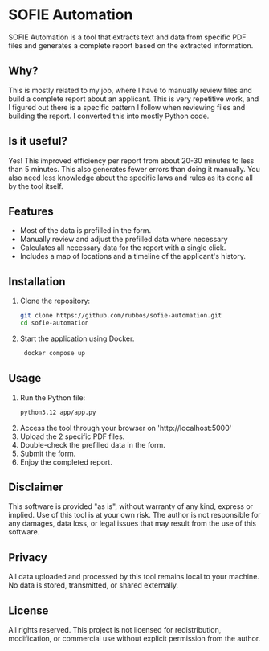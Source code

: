 # SOFIE Automation

SOFIE Automation is a tool that extracts text and data from specific PDF files and generates a complete report based on the extracted information.

## Why?
This is mostly related to my job, where I have to manually review files and build a complete report about an applicant. This is very repetitive work, and I figured out there is a specific pattern I follow when reviewing files and building the report. I converted this into mostly Python code. 

## Is it useful?
Yes! This improved efficiency per report from about 20-30 minutes to less than 5 minutes. This also generates fewer errors than doing it manually. You also need less knowledge about the specific laws and rules as its done all by the tool itself. 

## Features
- Most of the data is prefilled in the form. 
- Manually review and adjust the prefilled data where necessary
- Calculates all necessary data for the report with a single click.
- Includes a map of locations and a timeline of the applicant's history.

## Installation
1. Clone the repository:
    ```bash
    git clone https://github.com/rubbos/sofie-automation.git
    cd sofie-automation
    ```
2. Start the application using Docker.
   ```bash
    docker compose up
    ```
## Usage
1. Run the Python file:
    ```bash
    python3.12 app/app.py
    ```
2. Access the tool through your browser on 'http://localhost:5000'
2. Upload the 2 specific PDF files.
3. Double-check the prefilled data in the form. 
4. Submit the form.
3. Enjoy the completed report.

## Disclaimer
This software is provided "as is", without warranty of any kind, express or implied. Use of this tool is at your own risk. The author is not responsible for any damages, data loss, or legal issues that may result from the use of this software.

## Privacy
All data uploaded and processed by this tool remains local to your machine. No data is stored, transmitted, or shared externally.

## License
All rights reserved. This project is not licensed for redistribution, modification, or commercial use without explicit permission from the author.
